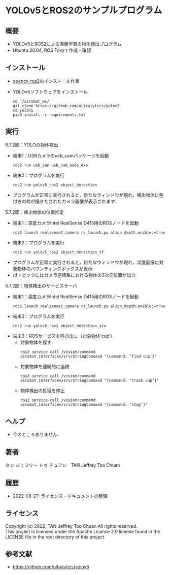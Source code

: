 # YOLOv5とROS2のサンプルプログラム

## 概要

- YOLOv5とROS2による深層学習の物体検出プログラム
- Ubuntu 20.04, ROS Foxyで作成・確認

## インストール

- [opencv_ros2](opencv_ros2)のインストール作業

- YOLOv5ソフトウェアをインストール
  ```
  cd ˜/airobot_ws/
  git clone https://github.com/ultralytics/yolov5
  cd yolov5
  pip3 install -r requirements.txt
  ```

## 実行

5.7.2節：YOLOの物体検出
- 端末1：USBカメラのusb_camパッケージを起動
  ```
  ros2 run usb_cam usb_cam_node_exe
  ```
- 端末2：プログラムを実行
  ```
  ros2 run yolov5_ros2 object_detection
  ```
- プログラムが正常に実行されると，新たなウィンドウが現れ，検出物体に色付きの枠が描きたされたカメラ画像が表示されます．

5.7.2節：検出物体の位置推定
- 端末1：深度カメラIntel RealSense D415用のROSノードを起動
  ```
  ros2 launch realsense2_camera rs_launch.py align_depth.enable:=true
  ```
- 端末2：プログラムを実行
  ```
  ros2 run yolov5_ros2 object_detection_tf
  ```
- プログラムが正常に実行されると，新たなウィンドウが現れ，深度画像に対象物体のバウンディングボックスが表示
- /tfトピックにはカメラ座標系における物体の3次元位置が出力

5.7.2節：物体検出のサービスサーバ
- 端末1：深度カメラIntel RealSense D415用のROSノードを起動
  ```
  ros2 launch realsense2_camera rs_launch.py align_depth.enable:=true
  ```
- 端末2：プログラムを実行
  ```
  ros2 run yolov5_ros2 object_detection_srv
  ```
- 端末3：ROSサービスを呼び出し（対象物体’cup’）
  - 対象物体を探す
    ```
    ros2 service call /vision/command airobot_interfaces/srv/StringCommand "{command: ’find cup’}"
    ```
  - 対象物体を連続的に追跡
    ```
    ros2 service call /vision/command airobot_interfaces/srv/StringCommand "{command: ’track cup’}"
    ```
  - 物体検出の処理を停止
    ```
    ros2 service call /vision/command airobot_interfaces/srv/StringCommand "{command: ’stop’}"
    ```

## ヘルプ

- 今のところありません．

## 著者

タン ジェフリー トゥ チュアン　TAN Jeffrey Too Chuan

## 履歴

- 2022-08-27: ライセンス・ドキュメントの整備

## ライセンス

Copyright (c) 2022, TAN Jeffrey Too Chuan
All rights reserved.  
This project is licensed under the Apache License 2.0 license found in the LICENSE file in the root directory of this project.

## 参考文献

- https://github.com/ultralytics/yolov5
